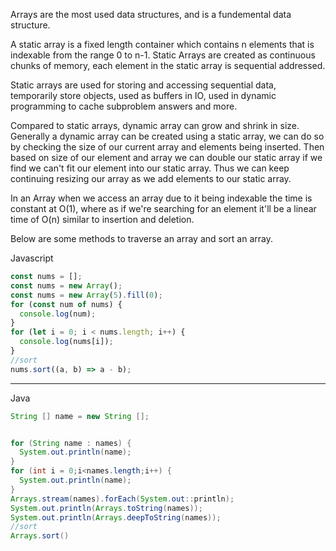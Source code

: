 
Arrays are the most used data structures, and is a fundemental data structure.

A static array is a fixed length container which contains n elements that is indexable from the range 0 to n-1. Static Arrays are created as continuous chunks of memory, each element in the static array is sequential addressed.

Static arrays are used for storing and accessing sequential data, temporarily store objects, used as buffers in IO, used in dynamic programming to cache subproblem answers and more.

Compared to static arrays, dynamic array can grow and shrink in size. Generally a dynamic array can be created using a static array, we can do so by checking the size of our current array and elements being inserted. Then based on size of our element and array we can double our static array if we find we can't fit our element into our static array. Thus we can keep continuing resizing our array as we add elements to our static array.

In an Array when we access an array due to it being indexable the time is constant at O(1), where as if we're searching for an element it'll be a linear time of O(n) similar to insertion and deletion.

Below are some methods to traverse an array and sort an array.

Javascript

```javascript
const nums = [];
const nums = new Array();
const nums = new Array(5).fill(0);
for (const num of nums) {
  console.log(num);
}
for (let i = 0; i < nums.length; i++) {
  console.log(nums[i]);
}
//sort
nums.sort((a, b) => a - b);
```

---

Java

```java
String [] name = new String [];


for (String name : names) {
  System.out.println(name);
}
for (int i = 0;i<names.length;i++) {
  System.out.println(name);
}
Arrays.stream(names).forEach(System.out::println);
System.out.println(Arrays.toString(names));
System.out.println(Arrays.deepToString(names));
//sort
Arrays.sort()
```
